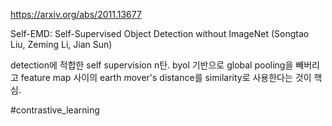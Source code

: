 https://arxiv.org/abs/2011.13677

Self-EMD: Self-Supervised Object Detection without ImageNet (Songtao Liu, Zeming Li, Jian Sun)

detection에 적합한 self supervision n탄. byol 기반으로 global pooling을 빼버리고 feature map 사이의 earth mover's distance를 similarity로 사용한다는 것이 핵심.

#contrastive_learning 